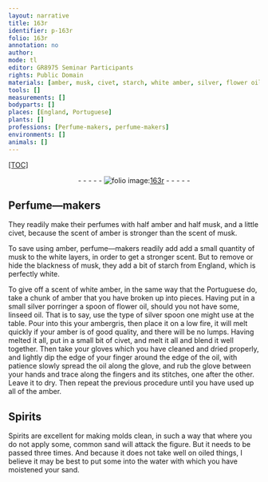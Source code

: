 ```yaml
---
layout: narrative
title: 163r
identifier: p-163r
folio: 163r
annotation: no
author:
mode: tl
editor: GR8975 Seminar Participants
rights: Public Domain
materials: [amber, musk, civet, starch, white amber, silver, flower oil, linseed oil, ambergris, oil, Spirits, water]
tools: []
measurements: []
bodyparts: []
places: [England, Portuguese]
plants: []
professions: [Perfume-makers, perfume-makers]
environments: []
animals: []
---
```


<p><a href="{{ site.baseurl }}/diplomatic/">[TOC]</a></p><div class="folio" align="center">- - - - - <a href="http://gallica.bnf.fr/ark:/12148/btv1b10500001g/f331.image" target="_blank"><img src="https://cu-mkp.github.io/2017-workshop-edition/assets/photo-icon.png" alt="folio image: " style="display:inline-block; margin-bottom:-3px;"/>163r</a> - - - - - </div>  
  

## <span class="pro">Perfume—makers</span>

 
They readily make their perfumes with half <span class="m">amber</span> and half <span class="m">musk</span>, and a little <span class="m">civet</span>, because the scent of <span class="m">amber</span> is stronger than the scent of <span class="m">musk</span>.
 
To save using <span class="m">amber</span>, <span class="pro">perfume—makers</span> readily add add a small quantity of <span class="m">musk</span> to the white layers, in order to get a stronger scent. But to remove or hide the blackness of <span class="m">musk</span>, they add a bit of <span class="m">starch</span> from <span class="pl">England</span>, which is perfectly white.
 
To give off a scent of <span class="m">white amber</span>, in the same way that the <span class="pl">Portuguese</span> do, take a chunk of <span class="m">amber</span> that you have broken up into pieces. Having put in a small <span class="m">silver</span> porringer a spoon of <span class="m">flower oil</span>, should you not have some, <span class="m">linseed oil</span>. That is to say, use the type of <span class="m">silver</span> spoon one might use at the table. Pour into this your <span class="m">ambergris</span>, then place it on a low fire, it will melt quickly if your <span class="m">amber</span> is of good quality, and there will be no lumps. Having melted it all, put in a small bit of <span class="m">civet</span>, and melt it all and blend it well together. Then take your gloves which you have cleaned and dried properly, and lightly dip the edge of your finger around the edge of the <span class="m">oil</span>, with patience slowly spread the <span class="m">oil</span> along the glove, and rub the glove between your hands and trace along the fingers and its stitches, one after the other. Leave it to dry. Then repeat the previous procedure until you have used up all of the <span class="m">amber</span>.
 
 
  

## <span class="m">Spirits</span>

 
<span class="m">Spirits</span> are excellent for making molds clean, in such a way that where you do not apply some, common sand will attack the figure. But it needs to be passed three times. And because it does not take well on oiled things, I believe it may be best to put some into the <span class="m">water</span> with which you have moistened your sand.
 
